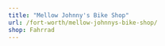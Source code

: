 ```yaml
---
title: "Mellow Johnny's Bike Shop"
url: /fort-worth/mellow-johnnys-bike-shop/
shop: Fahrrad
---
```

